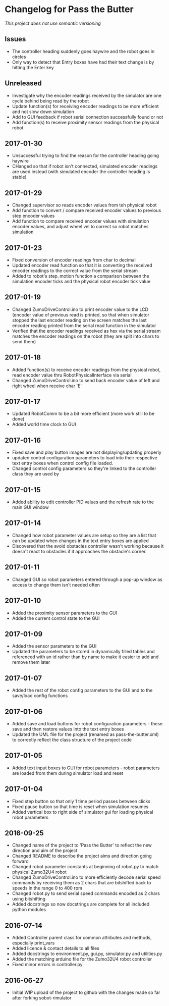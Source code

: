 # Changelog for Pass the Butter
*This project does not use semantic versioning*

## Issues
- The controller heading suddenly goes haywire and the robot goes in circles
- Only way to detect that Entry boxes have had their text change is by hitting the Enter key

## Unreleased
- Investigate why the encoder readings received by the simulator are one cycle behind  being read by the robot
- Update function(s) for receiving encoder readings to be more efficient and not slow down simulation
- Add to GUI feedback if robot serial connection successfully found or not
- Add function(s) to receive proximity sensor readings from the physical robot

## 2017-01-30
- Unsuccessful trying to find the reason for the controller heading going haywire
- CHanged so that if robot isn't connected, simulated encoder readings are used instead (with simulated encoder the controller heading is stable)

## 2017-01-29
- Changed supervisor so reads encoder values from teh physical robot
- Add function to convert / compare received encoder values to previous step encoder values
- Add function to compare received encoder values with simulation encoder values, and adjust wheel vel to correct so robot matches simulation

## 2017-01-23
- Fixed conversion of encoder readings from char to decimal
- Updated encoder read function so that it is converting the received encoder readings to the correct value from the serial stream
- Added to robot's step_motion function a comparison between the simulation encoder ticks and the physical robot encoder tick value

## 2017-01-19
- Changed ZumoDriveControl.ino to print encoder value to the LCD (encoder value of previous read is printed, so that when simulator stopped the last encoder reading on the screen matches the last encoder reading printed from the serial read function in the simulator
- Verified that the encoder readings received as hex via the serial stream matches the encoder readings on the robot (they are split into chars to send them)

## 2017-01-18
- Added function(s) to receive encoder readings from the physical robot, read encoder value thru RobotPhysicalInterface via serial
- Changed ZumoDriveControl.ino to send back encoder value of left and right wheel when receive char 'E'

## 2017-01-17
- Updated RobotComm to be a bit more efficient (more work still to be done)
- Added world time clock to GUI

## 2017-01-16
- Fixed save and play button images are not displaying/updating properly
- updated control configuration parameters to load into their respective text entry boxes when control config file loaded.
- Changed control config parameters so they're linked to the controller class they are used by

## 2017-01-15
- Added ability to edit controller PID values and the refresh rate to the main GUI window

## 2017-01-14
- Changed how robot parameter values are setup so they are a list that can be updated when changes in the text entry boxes are applied
- Discovered that the avoid obstacles controller wasn't working because it doesn't react to obstacles if it approaches the obstacle's corner.

## 2017-01-11
- Changed GUI so robot parameters entered through a pop-up window as access to change them isn't needed often

## 2017-01-10
- Added the proximity sensor parameters to the GUI
- Added the current control state to the GUI

## 2017-01-09
- Added the sensor parameters to the GUI
- Updated the parameters to be stored in dynamically filled tables and referenced with an id rather than by name to make it easier to add and remove them later

## 2017-01-07
- Added the rest of the robot config parameters to the GUI and to the save/load config functions

## 2017-01-06
- Added save and load buttons for robot configuration parameters - these save and then restore values into the text entry boxes
- Updated the UML file for the project (renamed as pass-the-butter.xml) to correctly reflect the class structure of the project code

## 2017-01-05
- Added text input boxes to GUI for robot parameters - robot parameters are loaded from them during simulator load and reset

## 2017-01-04
- Fixed step button so that only 1 time period passes between clicks
- Fixed pause button so that time is reset when simulation resumes
- Added vertical box to right side of simulator gui for loading physical robot parameters

## 2016-09-25
- Changed name of the project to 'Pass the Butter' to reflect the new direction and aim of the project
- Changed README to describe the project aims and direction going forward
- Changed robot parameter constants at beginning of robot.py to match physical Zumo32U4 robot
- Changed ZumoDriveControl.ino to more efficiently decode serial speed commands by receiving them as 2 chars that are bitshifted back to speeds in the range 0 to 400 rpm
- Changed robot.py to send serial speed commands encoded as 2 chars using bitshifting
- Added docstrings so now docstrings are complete for all included python modules

## 2016-07-14
- Added Controller parent class for common attributes and methods, especially print_vars
- Added licence & contact details to all files
- Added docstrings to environment.py, gui.py, simulator.py and
utilities.py
- Added the matching arduino file for the Zumo32U4 robot
controller
- Fixed minor errors in controller.py

## 2016-06-27
- Initial WIP upload of the project to github with the changes made so far after forking sobot-rimulator
